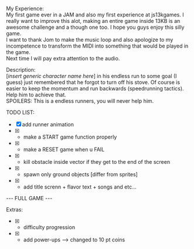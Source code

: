 My Experience:  
My first game ever in a JAM and also my first experience at js13kgames.
I really want to improve this alot, making an entire game inside 13KB is an awesome challenge and a though one too. I hope you guys enjoy this silly game.  
I want to thank Jom to make the music loop and also apologize to my incompetence to transform the MIDI into something that would be played in the game.  
Next time I will pay extra attention to the audio.

Description:  
[*insert generic character name here*] in his endless run to some goal (I guess) just remembered that he forgot to turn off his stove.
Of course is easier to keep the momentum and run backwards (speedrunning tactics).
Help him to achieve that.  
SPOILERS: This is a endless runners, you will never help him.

TODO LIST:
* [x]  add runner animation
* [x] - make a START game function properly
* [x] - make a RESET game when u FAIL
* [x] - kill obstacle inside vector if they get to the end of the screen
* [x] - spawn only ground objects [differ from sprites]
* [x] - add title screnn + flavor text + songs and etc...

--- FULL GAME ---

Extras:
* [x] - difficulty progression
* [x] - add power-ups --> changed to 10 pt coins